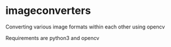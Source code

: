 # imageconverters
Converting various image formats within each other using opencv

Requirements are python3 and opencv
